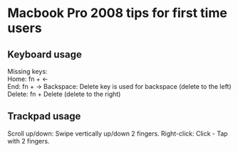# Macbook Pro 2008 tips for first time users

## Keyboard usage

Missing keys:  
Home: fn + <-  
End:  fn + ->
Backspace: Delete key is used for backspace (delete to the left)  
Delete: fn + Delete (delete to the right)

## Trackpad usage

Scroll up/down: Swipe vertically up/down 2 fingers.
Right-click: Click - Tap with 2 fingers.



